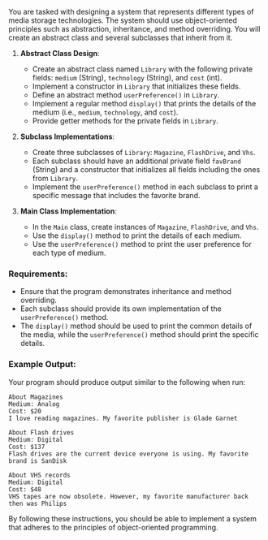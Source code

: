 You are tasked with designing a system that represents different types of media storage technologies. The system should use object-oriented principles such as abstraction, inheritance, and method overriding. You will create an abstract class and several subclasses that inherit from it.

1. **Abstract Class Design**:
   - Create an abstract class named `Library` with the following private fields: `medium` (String), `technology` (String), and `cost` (int).
   - Implement a constructor in `Library` that initializes these fields.
   - Define an abstract method `userPreference()` in `Library`.
   - Implement a regular method `display()` that prints the details of the medium (i.e., `medium`, `technology`, and `cost`).
   - Provide getter methods for the private fields in `Library`.

2. **Subclass Implementations**:
   - Create three subclasses of `Library`: `Magazine`, `FlashDrive`, and `Vhs`.
   - Each subclass should have an additional private field `favBrand` (String) and a constructor that initializes all fields including the ones from `Library`.
   - Implement the `userPreference()` method in each subclass to print a specific message that includes the favorite brand.

3. **Main Class Implementation**:
   - In the `Main` class, create instances of `Magazine`, `FlashDrive`, and `Vhs`.
   - Use the `display()` method to print the details of each medium.
   - Use the `userPreference()` method to print the user preference for each type of medium.

### Requirements:
- Ensure that the program demonstrates inheritance and method overriding.
- Each subclass should provide its own implementation of the `userPreference()` method.
- The `display()` method should be used to print the common details of the media, while the `userPreference()` method should print the specific details.

### Example Output:
Your program should produce output similar to the following when run:

```
About Magazines
Medium: Analog
Cost: $20
I love reading magazines. My favorite publisher is Glade Garnet

About Flash drives
Medium: Digital
Cost: $137
Flash drives are the current device everyone is using. My favorite brand is SanDisk

About VHS records
Medium: Digital
Cost: $48
VHS tapes are now obsolete. However, my favorite manufacturer back then was Philips
```

By following these instructions, you should be able to implement a system that adheres to the principles of object-oriented programming.
